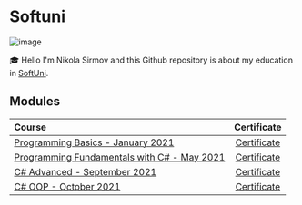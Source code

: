 
# Softuni

![image](https://camo.githubusercontent.com/982926c013b95556197bcba404465ffd3ad5ecdb0cd76ea87e6828348570ed7c/687474703a2f2f696e6e6f766174696f6e73746172746572626f782e62672f77702d636f6e74656e742f75706c6f6164732f323031362f30352f536f6674756e695f6c6f676f5f74726173706172656e742e706e67)&nbsp;

:mortar_board: Hello I'm Nikola Sirmov and this Github repository is about my education in [SoftUni](https://softuni.org/).

## Modules

| Course | Certificate |
|:-------------------------------------------------------------------------------------------------------------------|:---:|
| [Programming Basics - January 2021](https://softuni.bg/trainings/3199/programming-basics-with-csharp-january-2021) | [Certificate](https://softuni.bg/Certificates/Details/100323/6f3cc46c) |
| [Programming Fundamentals with C# - May 2021](https://softuni.bg/trainings/3365/csharp-fundamentals-may-2021)      | [Certificate](https://softuni.bg/certificates/details/111597/4e53d063) |
| [C# Advanced - September 2021](https://softuni.bg/trainings/3483/csharp-advanced-september-2021/internal)          | [Certificate](https://softuni.bg/certificates/details/114360/b112f7fd) |
| [C# OOP - October 2021](https://softuni.bg/trainings/3484/csharp-oop-october-2021)                                 | [Certificate](https://softuni.bg/certificates/details/120501/71d19e25) |
